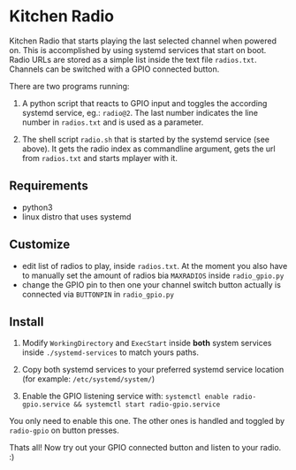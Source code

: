 # Kitchen Radio

Kitchen Radio that starts playing the last selected channel when powered on. This is accomplished by using systemd services that start on boot. Radio URLs are stored as a simple list inside the text file `radios.txt`.
Channels can be switched with a GPIO connected button.

There are two programs running:
  1. A python script that reacts to GPIO input and toggles the according systemd service, eg.: `radio@2`. The last number indicates the line number in `radios.txt` and is used as a parameter.

  2. The shell script `radio.sh` that is started by the systemd service (see above). It gets the radio index as commandline argument, gets the url from `radios.txt` and starts mplayer with it.


## Requirements
- python3
- linux distro that uses systemd

## Customize

- edit list of radios to play, inside `radios.txt`. At the moment you also have to manually set the amount of radios bia `MAXRADIOS` inside `radio_gpio.py`
- change the GPIO pin to then one your channel switch button actually is connected via `BUTTONPIN` in `radio_gpio.py`


## Install
1. Modify `WorkingDirectory` and `ExecStart` inside **both** system services inside `./systemd-services` to match yours paths.

2. Copy both systemd services to your preferred systemd service location (for example: `/etc/systemd/system/`)

3. Enable the GPIO listening service with: `systemctl enable radio-gpio.service && systemctl start radio-gpio.service`
  
You only need to enable this one. The other ones is handled and toggled by `radio-gpio` on button presses.

Thats all! Now try out your GPIO connected button and listen to your radio. :)
